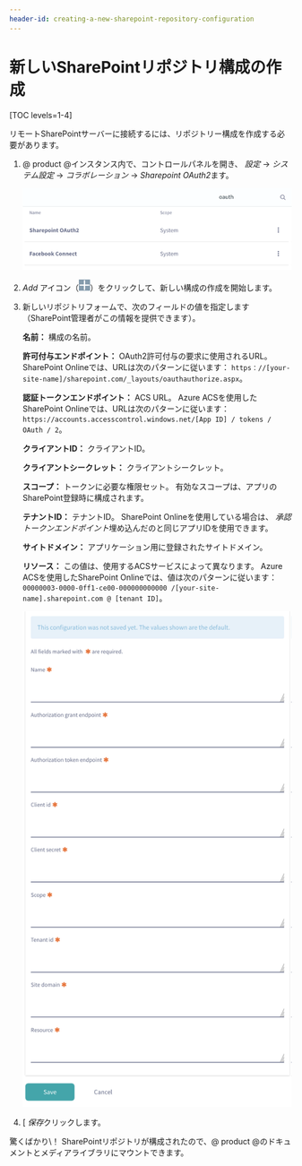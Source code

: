 ```yaml
---
header-id: creating-a-new-sharepoint-repository-configuration
---
```


# 新しいSharePointリポジトリ構成の作成

[TOC levels=1-4]

リモートSharePointサーバーに接続するには、リポジトリー構成を作成する必要があります。

1.  @ product @インスタンス内で、コントロールパネルを開き、 *設定* → *システム設定* → *コラボレーション* → *Sharepoint OAuth2*ます。

    ![図1：* Sharepoint OAuth2 *システム設定を使用して、新しいSharePointリポジトリ構成を作成します。](../../../../images-dxp/sharepoint-system-setting.png)

2.  *Add* アイコン（![Add](../../../../images-dxp/icon-portlet-add-control.png)）をクリックして、新しい構成の作成を開始します。

3.  新しいリポジトリフォームで、次のフィールドの値を指定します（SharePoint管理者がこの情報を提供できます）。

    **名前：** 構成の名前。

    **許可付与エンドポイント：** OAuth2許可付与の要求に使用されるURL。 SharePoint Onlineでは、URLは次のパターンに従います： `https：//[your-site-name]/sharepoint.com/_layouts/oauthauthorize.aspx`。

    **認証トークンエンドポイント：** ACS URL。 Azure ACSを使用したSharePoint Onlineでは、URLは次のパターンに従います： `https://accounts.accesscontrol.windows.net/[App ID] / tokens / OAuth / 2`。

    **クライアントID：** クライアントID。

    **クライアントシークレット：** クライアントシークレット。

    **スコープ：** トークンに必要な権限セット。 有効なスコープは、アプリのSharePoint登録時に構成されます。

    **テナントID：** テナントID。 SharePoint Onlineを使用している場合は、 *承認トークンエンドポイント*埋め込んだのと同じアプリIDを使用できます。

    **サイトドメイン：** アプリケーション用に登録されたサイトドメイン。

    **リソース：** この値は、使用するACSサービスによって異なります。 Azure ACSを使用したSharePoint Onlineでは、値は次のパターンに従います： `00000003-0000-0ff1-ce00-000000000000 /[your-site-name].sharepoint.com @ [tenant ID]`。

    ![図2：[新しいリポジトリ]フォームでは、リモートSharePointサーバーへのアクセスを指定します。](../../../../images-dxp/sharepoint-new-repo-configuration.png)

4.  [ *保存*クリックします。

驚くばかり\！ SharePointリポジトリが構成されたので、@ product @のドキュメントとメディアライブラリにマウントできます。
